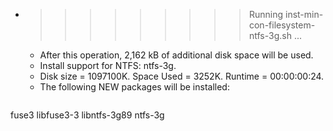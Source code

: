 * >>>>>>>>> Running inst-min-con-filesystem-ntfs-3g.sh ...
  * After this operation, 2,162 kB of additional disk space will be used.
  * Install support for NTFS: ntfs-3g.
  * Disk size = 1097100K. Space Used = 3252K. Runtime = 00:00:00:24.
  * The following NEW packages will be installed:
  ```bash
fuse3 libfuse3-3 libntfs-3g89 ntfs-3g
  ```

